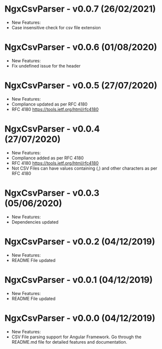 # NgxCsvParser - v0.0.7 (26/02/2021)
* New Features:
* Case insensitive check for csv file extension

# NgxCsvParser - v0.0.6 (01/08/2020)
* New Features:
* Fix undefined issue for the header

# NgxCsvParser - v0.0.5 (27/07/2020)
* New Features:
* Compliance updated as per RFC 4180
* RFC 4180 https://tools.ietf.org/html/rfc4180

# NgxCsvParser - v0.0.4 (27/07/2020)
* New Features:
* Compliance added as per RFC 4180
* RFC 4180 https://tools.ietf.org/html/rfc4180
* Not CSV Files can have values containing (,) and other characters as per RFC 4180

# NgxCsvParser - v0.0.3 (05/06/2020)
* New Features:
* Dependencies updated

# NgxCsvParser - v0.0.2 (04/12/2019)
* New Features:
* README File updated

# NgxCsvParser - v0.0.1 (04/12/2019)
* New Features:
* README File updated

# NgxCsvParser - v0.0.0 (04/12/2019)
* New Features:
* CSV File parsing support for Angular Framework. Go through the README.md file for detailed features and documentation.